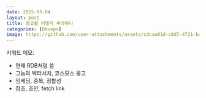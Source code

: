 ```yaml
---
date: 2025-05-04
layout: post
title: 몽고를 어떻게 써야하나
categories: [Devops]
image: https://github.com/user-attachments/assets/cdcaa01d-c0d7-4721-bada-68c5ef6ec148
---
```


키워드 메모:

- 현재 RDB처럼 씀
- 그놈의 벡터서치, 코스모스 몽고
- 임베딩, 중복, 정합성
- 참조, 조인, fetch link
